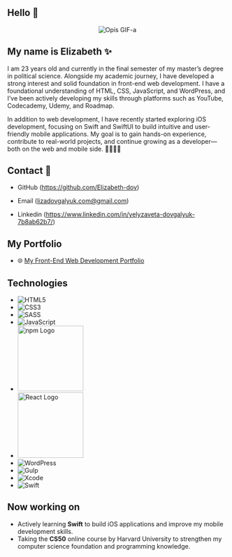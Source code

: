## Hello 👋

<p align="center">
  <img src="https://media.giphy.com/media/L1R1tvI9svkIWwpVYr/giphy.gif" alt="Opis GIF-a">
</p>

## My name is **Elizabeth** ✨

I am 23 years old and currently in the final semester of my master’s degree in political science. Alongside my academic journey, I have developed a strong interest and solid foundation in front-end web development. I have a foundational understanding of HTML, CSS, JavaScript, and WordPress, and I’ve been actively developing my skills through platforms such as YouTube, Codecademy, Udemy, and Roadmap.

In addition to web development, I have recently started exploring iOS development, focusing on Swift and SwiftUI to build intuitive and user-friendly mobile applications. My goal is to gain hands-on experience, contribute to real-world projects, and continue growing as a developer—both on the web and mobile side. 🚀👩🏼‍💻

## Contact 📩

- GitHub (https://github.com/Elizabeth-dov)
  
- Email (lizadovgalyuk.com@gmail.com)

- Linkedin (https://www.linkedin.com/in/yelyzaveta-dovgalyuk-7b8ab62b7/)



## My Portfolio 
- 🌐 [My Front-End Web Development Portfolio](https://elizabeth-dov.github.io/Project_6-my.portfolio/)



## Technologies

- ![HTML5](https://img.shields.io/badge/HTML5-E34F26?style=for-the-badge&logo=html5&logoColor=white)
- ![CSS3](https://img.shields.io/badge/CSS3-1572B6?style=for-the-badge&logo=css3&logoColor=white)
- ![SASS](https://img.shields.io/badge/SASS-CC6699?style=for-the-badge&logo=sass&logoColor=white)
- ![JavaScript](https://img.shields.io/badge/JavaScript-F7DF1E?style=for-the-badge&logo=javascript&logoColor=black)
- <img src="https://upload.wikimedia.org/wikipedia/commons/d/db/Npm-logo.svg" alt="npm Logo" width="150"/>
- <img src="https://upload.wikimedia.org/wikipedia/commons/a/a7/React-icon.svg" alt="React Logo" width="150"/>
- ![WordPress](https://img.shields.io/badge/WordPress-21759B?style=for-the-badge&logo=wordpress&logoColor=white)
- ![Gulp](https://img.shields.io/badge/-Gulp-CF4647?logo=gulp&logoColor=white&style=flat)
- ![Xcode](https://img.shields.io/badge/Xcode-147EFB?style=for-the-badge&logo=xcode&logoColor=white)
- ![Swift](https://img.shields.io/badge/Swift-F05138?style=for-the-badge&logo=swift&logoColor=white)




## Now working on

- Actively learning **Swift** to build iOS applications and improve my mobile development skills.
- Taking the **CS50** online course by Harvard University to strengthen my computer science foundation and programming knowledge. 



